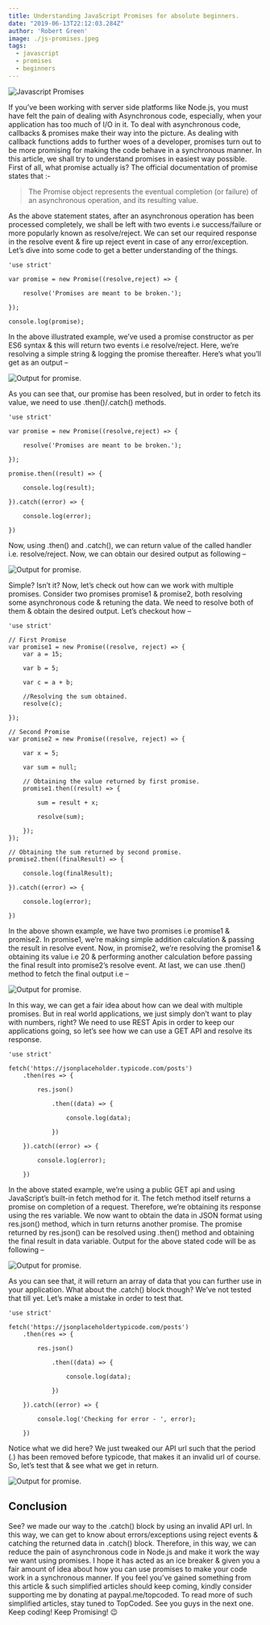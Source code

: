 ```yaml
---
title: Understanding JavaScript Promises for absolute beginners.
date: "2019-06-13T22:12:03.284Z"
author: 'Robert Green'
image: ./js-promises.jpeg
tags:
  - javascript
  - promises
  - beginners
---
```


![Javascript Promises](./js-promises.jpeg)

If you’ve been working with server side platforms like Node.js, you must have felt the pain of dealing with Asynchronous code, especially, when your application has too much of I/O in it. To deal with asynchronous code, callbacks & promises make their way into the picture. As dealing with callback functions adds to further woes of a developer, promises turn out to be more promising for making the code behave in a synchronous manner. In this article, we shall try to understand promises in easiest way possible. First of all, what promise actually is? The official documentation of promise states that :-

> The Promise object represents the eventual completion (or failure) of an asynchronous operation, and its resulting value.

As the above statement states, after an asynchronous operation has been processed completely, we shall be left with two events i.e success/failure or more popularly known as resolve/reject. We can set our required response in the resolve event & fire up reject event in case of any error/exception. Let’s dive into some code to get a better understanding of the things.

```
'use strict'

var promise = new Promise((resolve,reject) => {
  
    resolve('Promises are meant to be broken.');
  
});

console.log(promise);
```

In the above illustrated example, we’ve used a promise constructor as per ES6 syntax & this will return two events i.e resolve/reject. Here, we’re resolving a simple string & logging the promise thereafter. Here’s what you’ll get as an output –

![Output for promise.](./screenshot-1.jpeg)

As you can see that, our promise has been resolved, but in order to fetch its value, we need to use .then()/.catch() methods.

```
'use strict'

var promise = new Promise((resolve,reject) => {
  
    resolve('Promises are meant to be broken.');
  
});

promise.then((result) => {
  
    console.log(result);
  
}).catch((error) => {
  
    console.log(error);
  
})
```

Now, using .then() and .catch(), we can return value of the called handler i.e. resolve/reject. Now, we can obtain our desired output as following –

![Output for promise.](./screenshot-2.jpeg)

Simple? Isn’t it? Now, let’s check out how can we work with multiple promises. Consider two promises promise1 & promise2, both resolving some asynchronous code & retuning the data. We need to resolve both of them & obtain the desired output. Let’s checkout how –

```
'use strict'

// First Promise
var promise1 = new Promise((resolve, reject) => {
    var a = 15;
  
    var b = 5;
  
    var c = a + b;
  
    //Resolving the sum obtained.
    resolve(c);
  
});

// Second Promise
var promise2 = new Promise((resolve, reject) => {
  
    var x = 5;
  
    var sum = null;
  
    // Obtaining the value returned by first promise.
    promise1.then((result) => {
      
        sum = result + x;
      
        resolve(sum);
      
    });
});

// Obtaining the sum returned by second promise.
promise2.then((finalResult) => {
  
    console.log(finalResult);
  
}).catch((error) => {
  
    console.log(error);
  
})
```

In the above shown example, we have two promises i.e promise1 & promise2. In promise1, we’re making simple addition calculation & passing the result in resolve event. Now, in promise2, we’re resolving the promise1 & obtaining its value i.e 20 & performing another calculation before passing the final result into promise2’s resolve event. At last, we can use .then() method to fetch the final output i.e –

![Output for promise.](./screenshot-3.jpeg)

In this way, we can get a fair idea about how can we deal with multiple promises. But in real world applications, we just simply don’t want to play with numbers, right? We need to use REST Apis in order to keep our applications going, so let’s see how we can use a GET API and resolve its response.

```
'use strict'

fetch('https://jsonplaceholder.typicode.com/posts')
    .then(res => {
  
        res.json()
  
            .then((data) => {
          
                console.log(data);
          
            })
  
    }).catch((error) => {
  
        console.log(error);
  
    })
```

In the above stated example, we’re using a public GET api and using JavaScript’s built-in fetch method for it. The fetch method itself returns a promise on completion of a request. Therefore, we’re obtaining its response using the res variable. We now want to obtain the data in JSON format using res.json() method, which in turn returns another promise. The promise returned by res.json() can be resolved using .then() method and obtaining the final result in data variable. Output for the above stated code will be as following –

![Output for promise.](./screenshot-4.jpeg)

As you can see that, it will return an array of data that you can further use in your application. What about the .catch() block though? We’ve not tested that till yet. Let’s make a mistake in order to test that.

```
'use strict'

fetch('https://jsonplaceholdertypicode.com/posts')
    .then(res => {
  
        res.json()
  
            .then((data) => {
          
                console.log(data);
          
            })
  
    }).catch((error) => {
  
        console.log('Checking for error - ', error);
  
    })
```

Notice what we did here? We just tweaked our API url such that the period (.) has been removed before typicode, that makes it an invalid url of course. So, let’s test that & see what we get in return.

![Output for promise.](./screenshot-5.jpeg)

## Conclusion

See? we made our way to the .catch() block by using an invalid API url. In this way, we can get to know about errors/exceptions using reject events & catching the returned data in .catch() block. Therefore, in this way, we can reduce the pain of asynchronous code in Node.js and make it work the way we want using promises. I hope it has acted as an ice breaker & given you a fair amount of idea about how you can use promises to make your code work in a synchronous manner. If you feel you’ve gained something from this article & such simplified articles should keep coming, kindly consider supporting me by donating at paypal.me/topcoded. To read more of such simplified articles, stay tuned to TopCoded. See you guys in the next one. Keep coding! Keep Promising! 😉